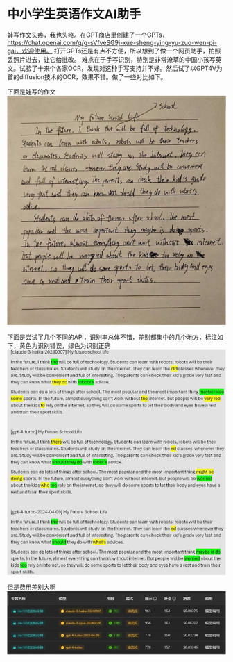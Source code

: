 # 中小学生英语作文AI助手

娃写作文头疼，我也头疼。在GPT商店里创建了一个GPTs，https://chat.openai.com/g/g-sVfveSG9j-xue-sheng-ying-yu-zuo-wen-pi-gai，欢迎使用。
打开GPTs还是有点不方便，所以想到了做一个网页助手，拍照丢照片进去，让它给批改。
难点在于手写识别，特别是非常潦草的中国小孩写英文。试验了十来个各家OCR，发现对这种手写支持并不好。然后试了以GPT4V为首的diffusion技术的OCR，效果不错。做了一些对比如下。

下面是娃写的作文
![Alt Text](test5.jpg)

下面是尝试了几个不同的API，识别率总体不错，差别都集中的几个地方，标注如下，黄色为识别错误，绿色为识别正确
![Alt Text](compare.jpg)

但是费用差别大啊
![Alt Text](costs.jpg)